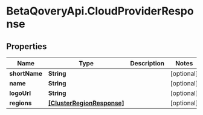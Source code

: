 # BetaQoveryApi.CloudProviderResponse

## Properties

Name | Type | Description | Notes
------------ | ------------- | ------------- | -------------
**shortName** | **String** |  | [optional] 
**name** | **String** |  | [optional] 
**logoUrl** | **String** |  | [optional] 
**regions** | [**[ClusterRegionResponse]**](ClusterRegionResponse.md) |  | [optional] 


